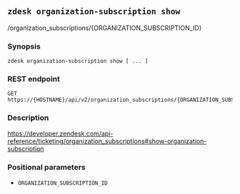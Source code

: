 ## `zdesk organization-subscription show`

/organization_subscriptions/{ORGANIZATION_SUBSCRIPTION_ID}

### Synopsis

    zdesk organization-subscription show [ ... ]

### REST endpoint

    GET https://{HOSTNAME}/api/v2/organization_subscriptions/{ORGANIZATION_SUBSCRIPTION_ID}

### Description

https://developer.zendesk.com/api-reference/ticketing/organization_subscriptions#show-organization-subscription

### Positional parameters

* `ORGANIZATION_SUBSCRIPTION_ID`


